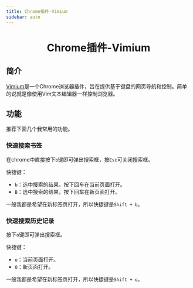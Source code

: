 ```yaml
---
title: Chrome插件-Vimium
sidebar: auto
---
```


<h1 align='center'>
    Chrome插件-Vimium
</h1>

## 简介

[Vimium](https://github.com/philc/vimium)是一个Chrome浏览器插件，旨在提供基于键盘的网页导航和控制。简单的说就是像使用Vim文本编辑器一样控制浏览器。

## 功能

推荐下面几个我常用的功能。

### 快速搜索书签

在chrome中直接按下`b`键即可弹出搜索框，按`Esc`可关闭搜索框。

快捷键：

- `b`：选中搜索的结果，按下回车在当前页面打开。
- `B`：选中搜索的结果，按下回车在新页面打开。

一般我都是希望在新标签页打开，所以快捷键是`Shift + b`。

### 快速搜索历史记录

按下`o`键即可弹出搜索框。

快捷键：

- `o`：当前页面打开。
- `O`：新页面打开。

一般我都是希望在新标签页打开，所以快捷键是`Shift + o`。

